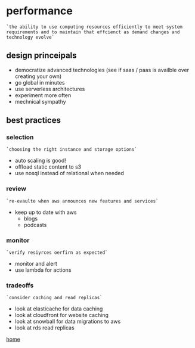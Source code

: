 # performance

    `the ability to use computing resources efficiently to meet system requirements and to maintain that effcienct as demand changes and technology evolve`

## design princeipals

- democratize advanced technologies (see if saas / paas is availble over creating your own)
- go global in minutes 
- use serverless architectures
- experiment more often
- mechnical sympathy

## best practices

### selection

    `choosing the right instance and storage options`

- auto scaling is good!
- offload static content to s3
- use nosql instead of relational when needed

### review

    `re-evaulte when aws announces new features and services`

- keep up to date with aws
  - blogs
  - podcasts

### monitor

    `verify resiyrces oerfirn as expected`

- monitor and alert
- use lambda for actions

### tradeoffs

    `consider caching and read replicas`

- look at elasticache for data caching
- look at cloudfront for website caching
- look at snowball for data migrations to aws
- look at rds read replicas

[home](../README.md)